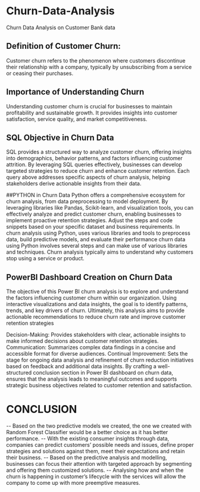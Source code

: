 # Churn-Data-Analysis
Churn Data Analysis on Customer Bank data
## Definition of Customer Churn:
Customer churn refers to the phenomenon where customers discontinue their relationship with a company, typically by unsubscribing from a service or ceasing their purchases.

## Importance of Understanding Churn
Understanding customer churn is crucial for businesses to maintain profitability and sustainable growth.
It provides insights into customer satisfaction, service quality, and market competitiveness.

## SQL Objective in Churn Data
SQL provides a structured way to analyze customer churn, offering insights into demographics, behavior patterns, and factors influencing customer attrition. By leveraging SQL queries effectively, businesses can develop targeted strategies to reduce churn and enhance customer retention. Each query above addresses specific aspects of churn analysis, helping stakeholders derive actionable insights from their data.

##PYTHON in Churn Data
Python offers a comprehensive ecosystem for churn analysis, from data preprocessing to model deployment. By leveraging libraries like Pandas, Scikit-learn, and visualization tools, you can effectively analyze and predict customer churn, enabling businesses to implement proactive retention strategies. Adjust the steps and code snippets based on your specific dataset and business requirements.
In churn analysis using Python, uses various libraries and tools to preprocess data, build predictive models, and evaluate their performance
churn data using Python involves several steps and can make use of various libraries and techniques. Churn analysis typically aims to understand why customers stop using a service or product.

## PowerBI Dashboard Creation on Churn Data
The objective of this Power BI churn analysis is to explore and understand the factors influencing customer churn within our organization. Using interactive visualizations and data insights, the goal is to identify patterns, trends, and key drivers of churn. Ultimately, this analysis aims to provide actionable recommendations to reduce churn rate and improve customer retention strategies

Decision-Making: Provides stakeholders with clear, actionable insights to make informed decisions about customer retention strategies.
Communication: Summarizes complex data findings in a concise and accessible format for diverse audiences.
Continual Improvement: Sets the stage for ongoing data analysis and refinement of churn reduction initiatives based on feedback and additional data insights.
By crafting a well-structured conclusion section in Power BI dashboard on churn data, ensures that the analysis leads to meaningful outcomes and supports strategic business objectives related to customer retention and satisfaction.

# CONCLUSION
-- Based on the two predictive models we created, the one we created with Random Forest Classifier would be a better choice as it has better performance.
-- With the existing consumer insights through data, companies can predict customers’ possible needs and issues, define proper strategies and solutions against them, meet their expectations and retain their business.
-- Based on the predictive analysis and modelling, businesses can focus their attention with targeted approach by segmenting and offering them customized solutions.
-- Analysing how and when the churn is happening in customer’s lifecycle with the services will allow the company to come up with more preemptive measures.



